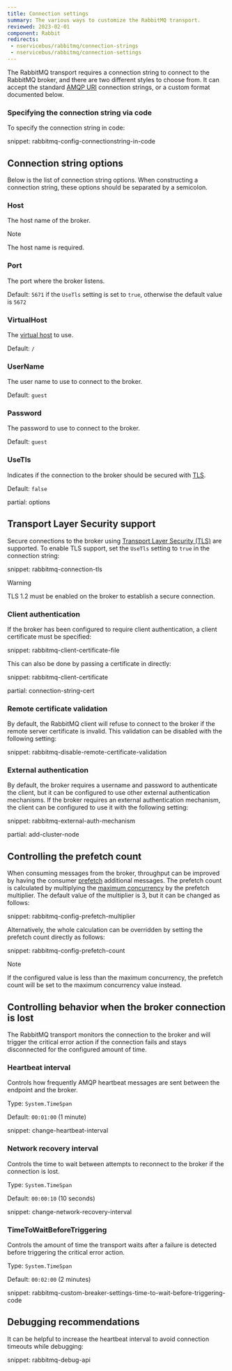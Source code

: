```yaml
---
title: Connection settings
summary: The various ways to customize the RabbitMQ transport.
reviewed: 2023-02-01
component: Rabbit
redirects:
 - nservicebus/rabbitmq/connection-strings
 - nservicebus/rabbitmq/connection-settings
---
```


The RabbitMQ transport requires a connection string to connect to the RabbitMQ broker, and there are two different styles to choose from. It can accept the standard [AMQP URI](https://www.rabbitmq.com/uri-spec.html) connection strings, or a custom format documented below.


### Specifying the connection string via code

To specify the connection string in code:

snippet: rabbitmq-config-connectionstring-in-code


## Connection string options

Below is the list of connection string options. When constructing a connection string, these options should be separated by a semicolon.


### Host

The host name of the broker.

> [!NOTE]
> The host name is required.

### Port

The port where the broker listens.

Default: `5671` if the `UseTls` setting is set to `true`, otherwise the default value is `5672`

### VirtualHost

The [virtual host](https://www.rabbitmq.com/vhosts.html) to use.

Default: `/`

### UserName

The user name to use to connect to the broker.

Default: `guest`

### Password

The password to use to connect to the broker.

Default: `guest`

### UseTls

Indicates if the connection to the broker should be secured with [TLS](#transport-layer-security-support).

Default: `false`

partial: options

## Transport Layer Security support

Secure connections to the broker using [Transport Layer Security (TLS)](https://www.rabbitmq.com/ssl.html) are supported. To enable TLS support, set the `UseTls` setting to `true` in the connection string:

snippet: rabbitmq-connection-tls

> [!WARNING]
> TLS 1.2 must be enabled on the broker to establish a secure connection.

### Client authentication

If the broker has been configured to require client authentication, a client certificate must be specified:

snippet: rabbitmq-client-certificate-file

This can also be done by passing a certificate in directly:

snippet: rabbitmq-client-certificate

partial: connection-string-cert

### Remote certificate validation

By default, the RabbitMQ client will refuse to connect to the broker if the remote server certificate is invalid. This validation can be disabled with the following setting:

snippet: rabbitmq-disable-remote-certificate-validation

### External authentication

By default, the broker requires a username and password to authenticate the client, but it can be configured to use other external authentication mechanisms. If the broker requires an external authentication mechanism, the client can be configured to use it with the following setting:

snippet: rabbitmq-external-auth-mechanism

partial: add-cluster-node

## Controlling the prefetch count

When consuming messages from the broker, throughput can be improved by having the consumer [prefetch](https://www.rabbitmq.com/consumer-prefetch.html) additional messages.
The prefetch count is calculated by multiplying the [maximum concurrency](/nservicebus/operations/tuning.md) by the prefetch multiplier. The default value of the multiplier is 3, but it can be changed as follows:

snippet: rabbitmq-config-prefetch-multiplier

Alternatively, the whole calculation can be overridden by setting the prefetch count directly as follows:

snippet: rabbitmq-config-prefetch-count

> [!NOTE]
> If the configured value is less than the maximum concurrency, the prefetch count will be set to the maximum concurrency value instead.

## Controlling behavior when the broker connection is lost

The RabbitMQ transport monitors the connection to the broker and will trigger the critical error action if the connection fails and stays disconnected for the configured amount of time.

### Heartbeat interval

Controls how frequently AMQP heartbeat messages are sent between the endpoint and the broker.

Type: `System.TimeSpan`

Default: `00:01:00` (1 minute)

snippet: change-heartbeat-interval

### Network recovery interval

Controls the time to wait between attempts to reconnect to the broker if the connection is lost.

Type: `System.TimeSpan`

Default: `00:00:10` (10 seconds)

snippet: change-network-recovery-interval

### TimeToWaitBeforeTriggering

Controls the amount of time the transport waits after a failure is detected before triggering the critical error action.

Type: `System.TimeSpan`

Default: `00:02:00` (2 minutes)

snippet: rabbitmq-custom-breaker-settings-time-to-wait-before-triggering-code

## Debugging recommendations

It can be helpful to increase the heartbeat interval to avoid connection timeouts while debugging:

snippet: rabbitmq-debug-api

